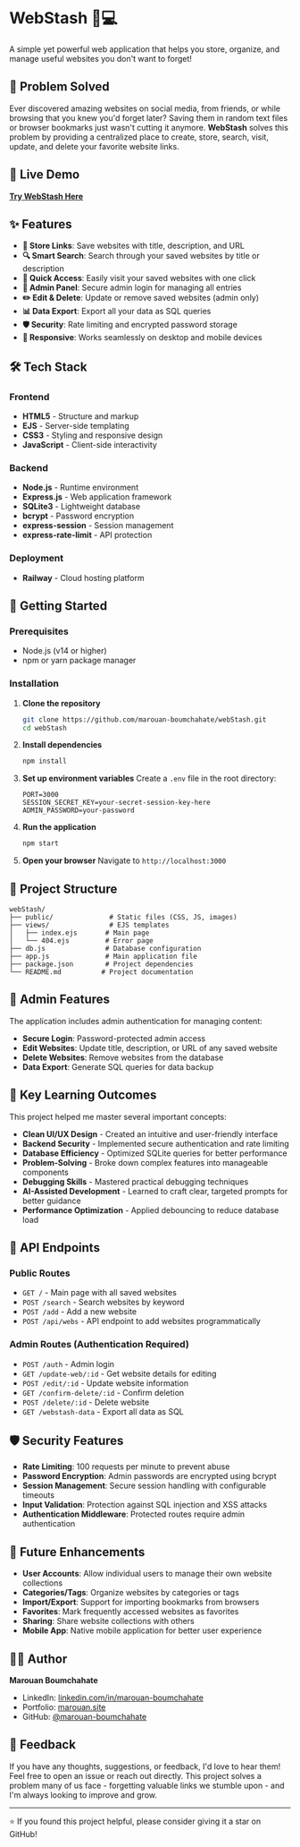 # WebStash 🧠💻

A simple yet powerful web application that helps you store, organize, and manage useful websites you don't want to forget!

## 🎯 Problem Solved

Ever discovered amazing websites on social media, from friends, or while browsing that you knew you'd forget later? Saving them in random text files or browser bookmarks just wasn't cutting it anymore. **WebStash** solves this problem by providing a centralized place to create, store, search, visit, update, and delete your favorite website links.

## 🚀 Live Demo

**[Try WebStash Here](https://webstash.up.railway.app)**

## ✨ Features

- **🔗 Store Links**: Save websites with title, description, and URL
- **🔍 Smart Search**: Search through your saved websites by title or description
- **👀 Quick Access**: Easily visit your saved websites with one click
- **🔐 Admin Panel**: Secure admin login for managing all entries
- **✏️ Edit & Delete**: Update or remove saved websites (admin only)
- **📊 Data Export**: Export all your data as SQL queries
- **🛡️ Security**: Rate limiting and encrypted password storage
- **📱 Responsive**: Works seamlessly on desktop and mobile devices

## 🛠️ Tech Stack

### Frontend
- **HTML5** - Structure and markup
- **EJS** - Server-side templating
- **CSS3** - Styling and responsive design  
- **JavaScript** - Client-side interactivity

### Backend
- **Node.js** - Runtime environment
- **Express.js** - Web application framework
- **SQLite3** - Lightweight database
- **bcrypt** - Password encryption
- **express-session** - Session management
- **express-rate-limit** - API protection

### Deployment
- **Railway** - Cloud hosting platform

## 🚦 Getting Started

### Prerequisites

- Node.js (v14 or higher)
- npm or yarn package manager

### Installation

1. **Clone the repository**
   ```bash
   git clone https://github.com/marouan-boumchahate/webStash.git
   cd webStash
   ```

2. **Install dependencies**
   ```bash
   npm install
   ```

3. **Set up environment variables**
   Create a `.env` file in the root directory:
   ```env
   PORT=3000
   SESSION_SECRET_KEY=your-secret-session-key-here
   ADMIN_PASSWORD=your-password
   ```

4. **Run the application**
   ```bash
   npm start
   ```

5. **Open your browser**
   Navigate to `http://localhost:3000`

## 📁 Project Structure

```
webStash/
├── public/              # Static files (CSS, JS, images)
├── views/               # EJS templates
│   ├── index.ejs       # Main page
│   └── 404.ejs         # Error page
├── db.js               # Database configuration
├── app.js              # Main application file
├── package.json        # Project dependencies
└── README.md          # Project documentation
```

## 🔐 Admin Features

The application includes admin authentication for managing content:

- **Secure Login**: Password-protected admin access
- **Edit Websites**: Update title, description, or URL of any saved website
- **Delete Websites**: Remove websites from the database
- **Data Export**: Generate SQL queries for data backup

## 🌟 Key Learning Outcomes

This project helped me master several important concepts:

- **Clean UI/UX Design** - Created an intuitive and user-friendly interface
- **Backend Security** - Implemented secure authentication and rate limiting
- **Database Efficiency** - Optimized SQLite queries for better performance
- **Problem-Solving** - Broke down complex features into manageable components
- **Debugging Skills** - Mastered practical debugging techniques
- **AI-Assisted Development** - Learned to craft clear, targeted prompts for better guidance
- **Performance Optimization** - Applied debouncing to reduce database load

## 🔄 API Endpoints

### Public Routes
- `GET /` - Main page with all saved websites
- `POST /search` - Search websites by keyword
- `POST /add` - Add a new website
- `POST /api/webs` - API endpoint to add websites programmatically

### Admin Routes (Authentication Required)
- `POST /auth` - Admin login
- `GET /update-web/:id` - Get website details for editing
- `POST /edit/:id` - Update website information
- `GET /confirm-delete/:id` - Confirm deletion
- `POST /delete/:id` - Delete website
- `GET /webstash-data` - Export all data as SQL

## 🛡️ Security Features

- **Rate Limiting**: 100 requests per minute to prevent abuse
- **Password Encryption**: Admin passwords are encrypted using bcrypt
- **Session Management**: Secure session handling with configurable timeouts
- **Input Validation**: Protection against SQL injection and XSS attacks
- **Authentication Middleware**: Protected routes require admin authentication

## 🚧 Future Enhancements

- **User Accounts**: Allow individual users to manage their own website collections
- **Categories/Tags**: Organize websites by categories or tags
- **Import/Export**: Support for importing bookmarks from browsers
- **Favorites**: Mark frequently accessed websites as favorites
- **Sharing**: Share website collections with others
- **Mobile App**: Native mobile application for better user experience

## 👨‍💻 Author

**Marouan Boumchahate**

- LinkedIn: [linkedin.com/in/marouan-boumchahate](https://www.linkedin.com/in/marouan-boumchahate/)
- Portfolio: [marouan.site](https://marouan.site/)
- GitHub: [@marouan-boumchahate](https://github.com/marouan-boumchahate)

## 💭 Feedback

If you have any thoughts, suggestions, or feedback, I'd love to hear them! Feel free to open an issue or reach out directly. This project solves a problem many of us face - forgetting valuable links we stumble upon - and I'm always looking to improve and grow.

---

⭐ If you found this project helpful, please consider giving it a star on GitHub!

